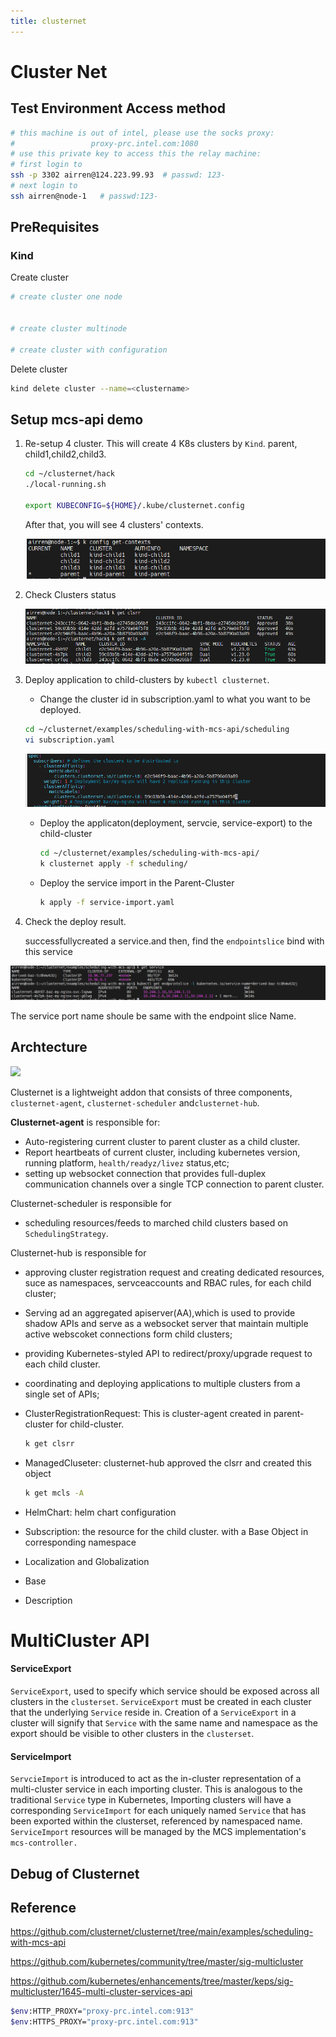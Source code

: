 ```yaml
---
title: clusternet
---
```






# Cluster Net 



## Test Environment Access method

```sh
# this machine is out of intel, please use the socks proxy:
#                 proxy-prc.intel.com:1080
# use this private key to access this the relay machine: 
# first login to
ssh -p 3302 airren@124.223.99.93  # passwd: 123-
# next login to 
ssh airren@node-1   # passwd:123-
```



## PreRequisites

### Kind 



Create cluster

```sh
# create cluster one node


# create cluster multinode

# create cluster with configuration

```

Delete cluster

```sh
kind delete cluster --name=<clustername>
```









## Setup mcs-api demo 





1. Re-setup 4 cluster. This will create 4 K8s clusters by `Kind`.   parent, child1,child2,child3.

   ```sh
   cd ~/clusternet/hack
   ./local-running.sh
   
   export KUBECONFIG=${HOME}/.kube/clusternet.config
   
   ```
    After that, you will see 4 clusters' contexts.

   ![image-20221017101710782](clusternet/image-20221017101710782.png)

2. Check Clusters status

   ![image-20221017103459464](clusternet/image-20221017103459464.png)

3. Deploy application to child-clusters by `kubectl clusternet`.

   - Change the cluster id in subscription.yaml to what you want to be deployed.

   ```sh
   cd ~/clusternet/examples/scheduling-with-mcs-api/scheduling
   vi subscription.yaml
   ```

   ![image-20221017103832482](clusternet/image-20221017103832482.png)

   - Deploy the applicaton(deployment, servcie, service-export) to the child-cluster

     ```sh
     cd ~/clusternet/examples/scheduling-with-mcs-api/
     k clusternet apply -f scheduling/
     ```

     

   - Deploy the service import in the Parent-Cluster

     ```sh
     k apply -f service-import.yaml
     ```

4. Check the deploy result.

   successfullycreated a service.and then, find the `endpointslice` bind with this service			

![image-20221017113339395](clusternet/image-20221017113339395.png)



The service port name shoule be same with the endpoint slice Name.







## Archtecture

![](https://clusternet.io/images/clusternet-arch.png)



Clusternet is a lightweight addon that consists of three components, `clusternet-agent`, `clusternet-scheduler` and`clusternet-hub`.

**Clusternet-agent** is responsible for:

- Auto-registering current cluster to parent cluster as a child cluster.
- Report heartbeats of current cluster, including kubernetes version, running platform, `health/readyz/livez` status,etc;
- setting up websocket connection that provides full-duplex communication channels over a single TCP connection to parent cluster.

Clusternet-scheduler is responsible for 

- scheduling resources/feeds to marched child clusters based on `SchedulingStrategy`.

Clusternet-hub is responsible for

- approving cluster registration request and creating dedicated resources, suce as namespaces, servceaccounts and RBAC rules, for each child cluster;

- Serving ad an aggregated apiserver(AA),which is used to provide shadow APIs and serve as a websocket server that maintain multiple active webscoket connections form child clusters;

- providing Kubernetes-styled API to redirect/proxy/upgrade request to each child cluster.

- coordinating and deploying applications to multiple clusters from a single set of APIs;

  




- ClusterRegistrationRequest:  This is cluster-agent created in parent-cluster for child-cluster.

  ```sh
  k get clsrr 
  ```

- ManagedCluseter:  clusternet-hub approved the clsrr and created this object

  ```sh
  k get mcls -A
  ```

- HelmChart: helm chart configuration
- Subscription:   the resource for the child cluster.  with a Base Object in corresponding namespace
- Localization and Globalization  
- Base
- Description







# MultiCluster API

#### ServiceExport

`ServiceExport`, used to specify which service should be exposed across all clusters in the `clusterset`. `ServiceExport` must be created in each cluster that the underlying `Service` reside in. Creation of a `ServiceExport` in a cluster will  signify that `Service` with the same name and namespace as the export should be visible to other clusters in the `clusterset`.

#### ServiceImport

`ServcieImport` is introduced to act as the in-cluster representation of a multi-cluster service in each importing cluster. This is analogous to the traditional `Service` type in Kubernetes, Importing clusters will have a corresponding `ServiceImport` for each uniquely named `Service` that has been exported within the clusterset, referenced by namespaced name. `ServiceImport` resources will be managed by the MCS implementation's `mcs-controller.`





## Debug of Clusternet





## Reference



https://github.com/clusternet/clusternet/tree/main/examples/scheduling-with-mcs-api

https://github.com/kubernetes/community/tree/master/sig-multicluster

https://github.com/kubernetes/enhancements/tree/master/keps/sig-multicluster/1645-multi-cluster-services-api







```sh
$env:HTTP_PROXY="proxy-prc.intel.com:913"
$env:HTTPS_PROXY="proxy-prc.intel.com:913"
```



